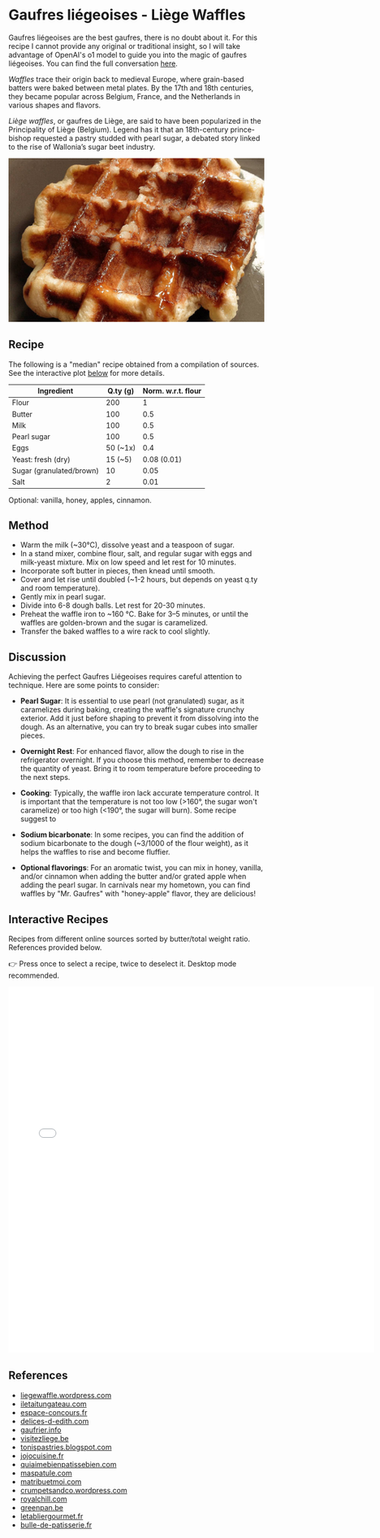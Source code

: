 # Gaufres liégeoises - Liège Waffles

Gaufres liégeoises are the best gaufres, there is no doubt about it. For this recipe I cannot provide any original or traditional insight, so I will take advantage of OpenAI's o1 model to guide you into the magic of gaufres liégeoises. You can find the full conversation [here](https://chatgpt.com/share/6767fd8b-ad5c-8001-990c-9e9c0fe74153).

*Waffles* trace their origin back to medieval Europe, where grain-based batters were baked between metal plates. By the 17th and 18th centuries, they became popular across Belgium, France, and the Netherlands in various shapes and flavors.

*Liège waffles*, or gaufres de Liège, are said to have been popularized in the Principality of Liège (Belgium). Legend has it that an 18th-century prince-bishop requested a pastry studded with pearl sugar, a debated story linked to the rise of Wallonia’s sugar beet industry.

<img src="images/gaufres.jpg" alt="Photo of a Liege Gaufre">

## Recipe
The following is a "median" recipe obtained from a compilation of sources. See the interactive plot [below](#interactive-recipes) for more details.

| Ingredient               | Q.ty (g)  | Norm. w.r.t. flour |
|--------------------------|-----------|--------------------|
| Flour                    | 200       | 1                  |
| Butter                   | 100       | 0.5                |
| Milk                     | 100       | 0.5                |
| Pearl sugar              | 100       | 0.5                |
| Eggs                     | 50 (~1x)  | 0.4                |
| Yeast: fresh (dry)       | 15 (~5)   | 0.08 (0.01)        |
| Sugar (granulated/brown) | 10        | 0.05               |
| Salt                     | 2         | 0.01               |
Optional: vanilla, honey, apples, cinnamon.


## Method
- Warm the milk (~30°C), dissolve yeast and a teaspoon of sugar.
- In a stand mixer, combine flour, salt, and regular sugar with eggs and milk-yeast mixture. Mix on low speed and let rest for 10 minutes.
- Incorporate soft butter in pieces, then knead until smooth.
- Cover and let rise until doubled (~1-2 hours, but depends on yeast q.ty and room temperature).
- Gently mix in pearl sugar.
- Divide into 6-8 dough balls. Let rest for 20-30 minutes.
- Preheat the waffle iron to ~160 °C. Bake for 3–5 minutes, or until the waffles are golden-brown and the sugar is caramelized.
- Transfer the baked waffles to a wire rack to cool slightly.




## Discussion
Achieving the perfect Gaufres Liégeoises requires careful attention to technique. Here are some points to consider:


- **Pearl Sugar**: It is essential to use pearl (not granulated) sugar, as it caramelizes during baking, creating the waffle's signature crunchy exterior. Add it just before shaping to prevent it from dissolving into the dough. As an alternative, you can try to break sugar cubes into smaller pieces.

- **Overnight Rest**: For enhanced flavor, allow the dough to rise in the refrigerator overnight. If you choose this method, remember to decrease the quantity of yeast. Bring it to room temperature before proceeding to the next steps. 

- **Cooking**: Typically, the waffle iron lack accurate temperature control. It is important that the temperature is not too low (>160°, the sugar won't caramelize) or too high (<190°, the sugar will burn). Some recipe suggest to 

- **Sodium bicarbonate**: In some recipes, you can find the addition of sodium bicarbonate to the dough (~3/1000 of the flour weight), as it helps the waffles to rise and become fluffier. 


- **Optional flavorings**: For an aromatic twist, you can mix in honey, vanilla, and/or cinnamon when adding the butter and/or grated apple when adding the pearl sugar. In carnivals near my hometown, you can find waffles by "Mr. Gaufres" with "honey-apple" flavor, they are delicious!




## Interactive Recipes
Recipes from different online sources sorted by butter/total weight ratio. References provided below.

👉 Press once to select a recipe, twice to deselect it. Desktop mode recommended.

<iframe src="gaufre-plotly-cdn.html" title="plotlyIframe" frameborder="0" width="720px" height="720px" style="position: relative; border:none;color-scheme: normal !important;overflow-x: visible !important; overflow-y: hidden;"></iframe>





## References

- [liegewaffle.wordpress.com](https://liegewaffle.wordpress.com/liege-waffle-recipe-liege-gaufre-recette/)
- [iletaitungateau.com](https://www.iletaitungateau.com/en/articles/385)
- [espace-concours.fr](https://www.espace-concours.fr/actualites/gaufres-de-liege-la-recette-authentique-de-grand-mere)
- [delices-d-edith.com](http://www.delices-d-edith.com/article-gaufres-de-liege-veritable-recette-86820070.html)
- [gaufrier.info](https://www.gaufrier.info/recettes/gaufres-liegeoises.html)
- [visitezliege.be](https://www.visitezliege.be/fr/page/authentique-gaufre-de-liege)
- [tonispastries.blogspot.com](https://tonispastries.blogspot.com/2008/11/gaufres-de-lige.html)
- [jojocuisine.fr](https://www.jojocuisine.fr/2014/04/gaufres-liegeoises.html)
- [quiaimebienpatissebien.com](https://quiaimebienpatissebien.jimdofree.com/2020/03/28/gaufres-liégeoises/)
- [maspatule.com](https://www.maspatule.com/blog/2020/05/23/recette-gaufres-liegeoises-de-conticini/)
- [matribuetmoi.com](https://www.matribuetmoi.com/post/gaufre-de-liège)
- [crumpetsandco.wordpress.com](https://crumpetsandco.wordpress.com/2014/05/04/gaufres-de-liege-waffles-di-liegi-liege-waffles/)
- [royalchill.com](https://www.royalchill.com/2019/02/08/comment-faire-des-gaufres-liegeoises-recette-de-philippe-conticini/)
- [greenpan.be](https://greenpan.be/fr/blogs/recettes/gaufres-liegeoises)
- [letabliergourmet.fr](https://letabliergourmet.fr/2019/03/gaufres-christophe-felder.html)
- [bulle-de-patisserie.fr](https://www.bulle-de-patisserie.fr/gaufres-de-liege)

